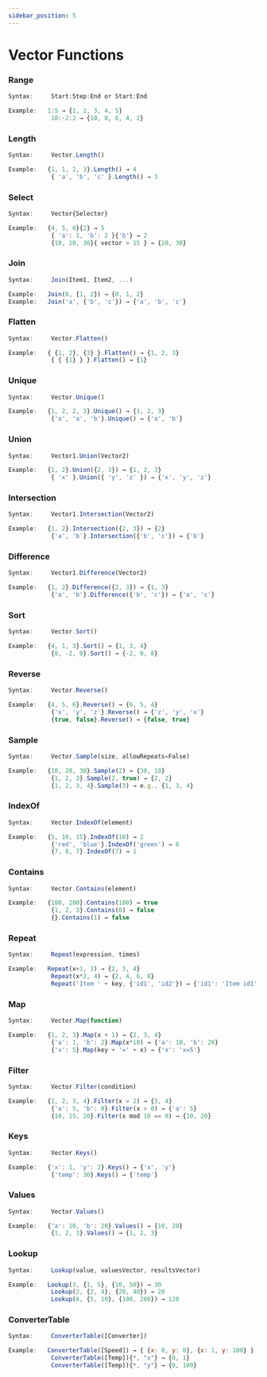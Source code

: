 ```yaml
---
sidebar_position: 5
---
```

# Vector Functions
### Range
```jsx title="Creates a sequence of numbers from start to end, with an optional step size:"
Syntax:     Start:Step:End or Start:End

Example:   1:5 → {1, 2, 3, 4, 5}
            10:-2:2 → {10, 8, 6, 4, 2}
```
### Length
```jsx title="Returns the number of elements in a vector:"
Syntax:     Vector.Length()

Example:   {1, 1, 2, 3}.Length() → 4
            { 'a', 'b', 'c' }.Length() → 3
```
### Select
```jsx title="Retrieves elements from a vector using indices, names, or conditions:"
Syntax:     Vector{Selector}

Example:   {4, 5, 6}{2} → 5
            { 'a': 1, 'b': 2 }{'b'} → 2
            {10, 20, 30}{ vector > 15 } → {20, 30}
```
### Join
```jsx title="Combines multiple items into a vector:"
Syntax:     Join(Item1, Item2, ...)

Example:   Join(0, {1, 2}) → {0, 1, 2}
Example:   Join('a', {'b', 'c'}) → {'a', 'b', 'c'}
```
### Flatten
```jsx title="Removes nesting and flattens a vector to a single level:"
Syntax:     Vector.Flatten()

Example:   { {1, 2}, {3} }.Flatten() → {1, 2, 3}
            { { {1} } }.Flatten() → {1}
```
### Unique
```jsx title="Removes duplicates from a vector:"
Syntax:     Vector.Unique()

Example:   {1, 2, 2, 3}.Unique() → {1, 2, 3}
            {'a', 'a', 'b'}.Unique() → {'a', 'b'}
```
### Union
```jsx title="Combines two vectors and removes duplicates:"
Syntax:     Vector1.Union(Vector2)

Example:   {1, 2}.Union({2, 3}) → {1, 2, 3}
            { 'x' }.Union({ 'y', 'z' }) → {'x', 'y', 'z'}
```
### Intersection
```jsx title="Returns common elements from both vectors:"
Syntax:     Vector1.Intersection(Vector2)

Example:   {1, 2}.Intersection({2, 3}) → {2}
            {'a', 'b'}.Intersection({'b', 'c'}) → {'b'}
```
### Difference
```jsx title="Returns elements unique to each vector:"
Syntax:     Vector1.Difference(Vector2)

Example:   {1, 2}.Difference({2, 3}) → {1, 3}
            {'a', 'b'}.Difference({'b', 'c'}) → {'a', 'c'}
```
### Sort
```jsx title="Sorts a vector in ascending order:"
Syntax:     Vector.Sort()

Example:   {4, 1, 3}.Sort() → {1, 3, 4}
            {8, -2, 0}.Sort() → {-2, 0, 8}
```
### Reverse
```jsx title="Reverses the order of elements:"
Syntax:     Vector.Reverse()

Example:   {4, 5, 6}.Reverse() → {6, 5, 4}
            {'x', 'y', 'z'}.Reverse() → {'z', 'y', 'x'}
            {true, false}.Reverse() → {false, true}
```
### Sample
```jsx title="Randomly selects elements from a vector:"
Syntax:     Vector.Sample(size, allowRepeats=False)

Example:   {10, 20, 30}.Sample(2) → {30, 10}
            {1, 2, 3}.Sample(2, true) → {2, 2}
            {1, 2, 3, 4}.Sample(3) → e.g., {1, 3, 4}
```
### IndexOf
```jsx title="Finds the position of an element:"
Syntax:     Vector.IndexOf(element)

Example:   {5, 10, 15}.IndexOf(10) → 2
            {'red', 'blue'}.IndexOf('green') → 0
            {7, 8, 7}.IndexOf(7) → 1
```
### Contains
```jsx title="Checks if a vector contains a value:"
Syntax:     Vector.Contains(element)

Example:   {100, 200}.Contains(100) → true
            {1, 2, 3}.Contains(0) → false
            {}.Contains(1) → false
```
### Repeat
```jsx title="Generates a vector by repeating an expression:"
Syntax:     Repeat(expression, times)

Example:   Repeat(x+1, 3) → {2, 3, 4}
            Repeat(x*2, 4) → {2, 4, 6, 8}
            Repeat('Item ' + key, {'id1', 'id2'}) → {'id1': 'Item id1', 'id2': 'Item id2'}
```
### Map
```jsx title="Applies a function to each element of the vector:"
Syntax:     Vector.Map(function)

Example:   {1, 2, 3}.Map(x + 1) → {2, 3, 4}
            {'a': 1, 'b': 2}.Map(x*10) → {'a': 10, 'b': 20}
            {'x': 5}.Map(key + '=' + x) → {'x': 'x=5'}
```
### Filter
```jsx title="Returns elements that meet a condition:"
Syntax:     Vector.Filter(condition)

Example:   {1, 2, 3, 4}.Filter(x > 2) → {3, 4}
            {'a': 5, 'b': 0}.Filter(x > 0) → {'a': 5}
            {10, 15, 20}.Filter(x mod 10 == 0) → {10, 20}
```
### Keys
```jsx title="Retrieves the key values from a named vector:"
Syntax:     Vector.Keys()

Example:   {'x': 1, 'y': 2}.Keys() → {'x', 'y'}
            {'temp': 30}.Keys() → {'temp'}
```
### Values
```jsx title="Retrieves the values from a vector:"
Syntax:     Vector.Values()

Example:   {'a': 10, 'b': 20}.Values() → {10, 20}
            {1, 2, 3}.Values() → {1, 2, 3}
```
### Lookup
```jsx title="Finds a result based on input and interpolates if necessary:"
Syntax:     Lookup(value, valuesVector, resultsVector)

Example:   Lookup(3, {1, 5}, {10, 50}) → 30
            Lookup(2, {2, 4}, {20, 40}) → 20
            Lookup(6, {5, 10}, {100, 200}) → 120
```
### ConverterTable
```jsx title="Returns x/y value pairs from a converter:"
Syntax:     ConverterTable([Converter])

Example:   ConverterTable([Speed]) → { {x: 0, y: 0}, {x: 1, y: 100} }
            ConverterTable([Temp]){*, "x"} → {0, 1}
            ConverterTable([Temp]){*, "y"} → {0, 100}
```